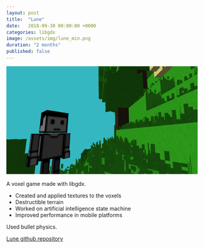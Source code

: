 ```yaml
---
layout: post
title:  "Lune"
date:   2018-09-30 00:00:00 +0000
categories: libgdx
image: /assets/img/lune_min.png
duration: "2 months"
published: false
---
```


![Lune screenshot][lune]

A voxel game made with libgdx. 

* Created and applied textures to the voxels
* Destructible terrain
* Worked on artificial intelligence state machine
* Improved performance in mobile platforms

Used bullet physics.

[Lune github repository](https://github.com/jiexdrop/lune)




[lune]: /assets/img/lune.png "Lune screenshot"
